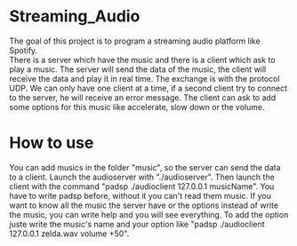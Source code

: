 # Streaming_Audio

The goal of this project is to program a streaming audio platform like Spotify. <br/>
There is a server which have the music and there is a client which ask to play a music. The server will send the data of the music, the client will receive the data and play it in real time. The exchange is with the protocol UDP. We can only have one client at a time, if a second client try to connect to the server, he will receive an error message. The client can ask to add some options for this music like accelerate, slow down or the volume.

# How to use

You can add musics in the folder "music", so the server can send the data to a client.
Launch the audioserver with "./audioserver". 
Then launch the client with the command "padsp ./audioclient 127.0.0.1 musicName".
You have to write padsp before, without it you can't read them music.
If you want to know all the music the server have or the options instead of write the music, you can write help and you will see everything. 
To add the option juste write the music's name and your option like "padsp ./audioclient 127.0.0.1 zelda.wav volume +50".

